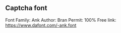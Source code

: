 ## Captcha font

Font Family: Ank
Author: Bran
Permit: 100% Free
link: https://www.dafont.com/-ank.font
